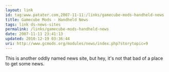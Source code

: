 ```yaml
---
layout: link
id: tag:www.patater.com,2007-11-11:/links/gamecube-mods-handheld-news
title: Gamecube Mods - Handheld News
tags: link ds-news-sites
permalink: /links/gamecube-mods-handheld-news
date: 2007-11-11 23:41:13
updated: 2010-12-19 03:36:44
uri: http://www.gcmods.org/modules/news/index.php?storytopic=9
---
```

This is another oddly named news site, but hey, it's not that bad of a place to
get some news.
